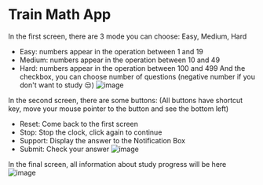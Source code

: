 # Train Math App

In the first screen, there are 3 mode you can choose: Easy, Medium, Hard
- Easy: numbers appear in the operation between 1 and 19
- Medium: numbers appear in the operation between 10 and 49
- Hard: numbers appear in the operation between 100 and 499
And the checkbox, you can choose number of questions (negative number if you don't want to study 😒)
![image](https://github.com/user-attachments/assets/79318ed9-6660-4b4f-84f9-6da258f9112f)

In the second screen, there are some buttons: 
(All buttons have shortcut key, move your mouse pointer to the button and see the bottom left)
- Reset: Come back to the first screen
- Stop: Stop the clock, click again to continue
- Support: Display the answer to the Notification Box
- Submit: Check your answer
![image](https://github.com/user-attachments/assets/9d66f942-609a-4774-9ac5-42f0c734a817)

In the final screen, all information about study progress will be here
![image](https://github.com/user-attachments/assets/0f63acc2-4014-4f24-aa87-a8d7f59f0fae)
